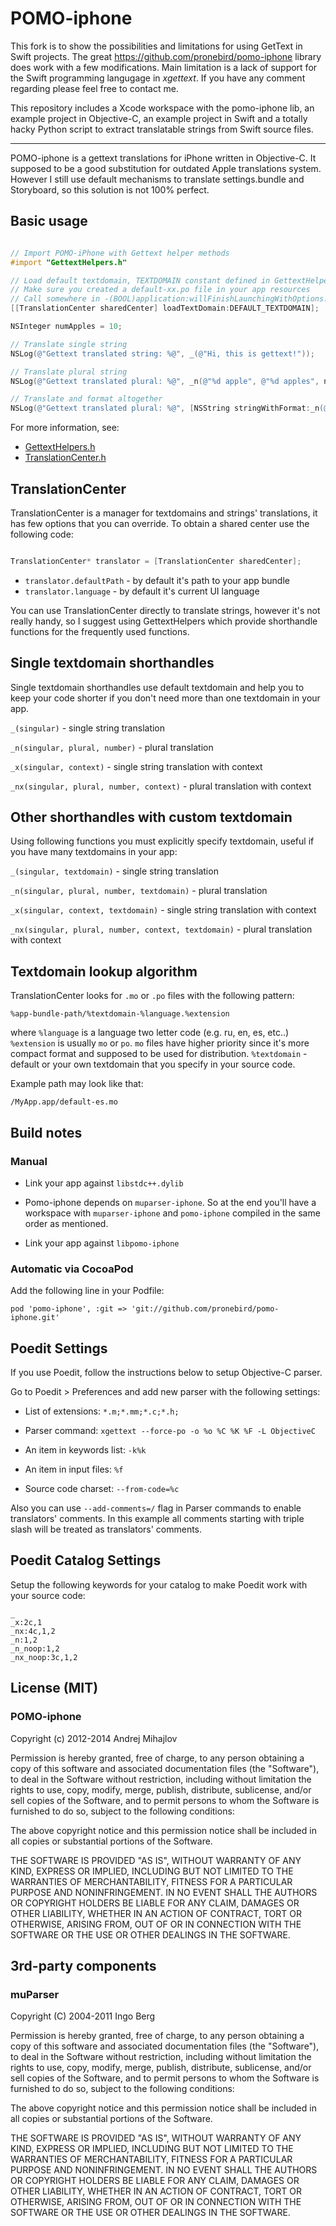 # POMO-iphone

This fork is to show the possibilities and limitations for using GetText in Swift projects. The great https://github.com/pronebird/pomo-iphone library does work with a few modifications. Main limitation is a lack of support for the Swift programming langugage in *xgettext*. If you have any comment regarding please feel free to contact me. 

This repository includes a Xcode workspace with the pomo-iphone lib, an example project in Objective-C, an example project in Swift and a totally hacky Python script to extract translatable strings from Swift source files. 

----
POMO-iphone is a gettext translations for iPhone written in Objective-C. It supposed to be a good substitution for outdated Apple translations system. However I still use default mechanisms to translate settings.bundle and Storyboard, so this solution is not 100% perfect.

## Basic usage

```objective-c

// Import POMO-iPhone with Gettext helper methods
#import "GettextHelpers.h"

// Load default textdomain, TEXTDOMAIN constant defined in GettextHelpers.h
// Make sure you created a default-xx.po file in your app resources
// Call somewhere in -(BOOL)application:willFinishLaunchingWithOptions:
[[TranslationCenter sharedCenter] loadTextDomain:DEFAULT_TEXTDOMAIN];

NSInteger numApples = 10;

// Translate single string
NSLog(@"Gettext translated string: %@", _(@"Hi, this is gettext!"));

// Translate plural string
NSLog(@"Gettext translated plural: %@", _n(@"%d apple", @"%d apples", numApples));

// Translate and format altogether
NSLog(@"Gettext translated plural: %@", [NSString stringWithFormat:_n(@"%d apple", @"%d apples", numApples), numApples]);

```

For more information, see:

* [GettextHelpers.h](https://github.com/pronebird/pomo-iphone/blob/master/pomo-iphone/GettextHelpers.h)
* [TranslationCenter.h](https://github.com/pronebird/pomo-iphone/blob/master/pomo-iphone/TranslationCenter.h)

## TranslationCenter

TranslationCenter is a manager for textdomains and strings' translations, it has few options that you can override. To obtain a shared center use the following code:

```objective-c

TranslationCenter* translator = [TranslationCenter sharedCenter];
```

- `translator.defaultPath` - by default it's path to your app bundle
- `translator.language` - by default it's current UI language

You can use TranslationCenter directly to translate strings, however it's not really handy, so I suggest using GettextHelpers which provide shorthandle functions for the frequently used functions.

## Single textdomain shorthandles

Single textdomain shorthandles use default textdomain and help you to keep your code shorter if you don't need more than one textdomain in your app.

`_(singular)` - single string translation

`_n(singular, plural, number)` - plural translation

`_x(singular, context)` - single string translation with context

`_nx(singular, plural, number, context)` - plural translation with context

## Other shorthandles with custom textdomain

Using following functions you must explicitly specify textdomain, useful if you have many textdomains in your app:

`_(singular, textdomain)` - single string translation

`_n(singular, plural, number, textdomain)` - plural translation

`_x(singular, context, textdomain)` - single string translation with context

`_nx(singular, plural, number, context, textdomain)` - plural translation with context

## Textdomain lookup algorithm

TranslationCenter looks for `.mo` or `.po` files with the following pattern:

`%app-bundle-path/%textdomain-%language.%extension`

where `%language` is a language two letter code (e.g. ru, en, es, etc..)
`%extension` is usually `mo` or `po`. `mo` files have higher priority since it's more compact format and supposed to be used for distribution.
`%textdomain` - default or your own textdomain that you specify in your source code.

Example path may look like that:

`/MyApp.app/default-es.mo`

## Build notes

### Manual

- Link your app against `libstdc++.dylib`

- Pomo-iphone depends on `muparser-iphone`. So at the end you'll have a workspace with `muparser-iphone` and `pomo-iphone` compiled in the same order as mentioned.

- Link your app against `libpomo-iphone`

### Automatic via CocoaPod

Add the following line in your Podfile:

`pod 'pomo-iphone', :git => 'git://github.com/pronebird/pomo-iphone.git'`

## Poedit Settings

If you use Poedit, follow the instructions below to setup Objective-C parser.

Go to Poedit > Preferences and add new parser with the following settings:

- List of extensions:
`*.m;*.mm;*.c;*.h;`

- Parser command:
`xgettext --force-po -o %o %C %K %F -L ObjectiveC`

- An item in keywords list:
`-k%k`

- An item in input files:
`%f`

- Source code charset:
`--from-code=%c`

Also you can use `--add-comments=/` flag in Parser commands to enable translators' comments. In this example all comments starting with triple slash will be treated as translators' comments.

## Poedit Catalog Settings

Setup the following keywords for your catalog to make Poedit work with your source code:

    _
    _x:2c,1
    _nx:4c,1,2
    _n:1,2
    _n_noop:1,2
    _nx_noop:3c,1,2


## License (MIT)

### POMO-iphone

Copyright (c) 2012-2014 Andrej Mihajlov

Permission is hereby granted, free of charge, to any person obtaining a copy of this software and associated documentation files (the "Software"), to deal in the Software without restriction, including without limitation the rights to use, copy, modify, merge, publish, distribute, sublicense, and/or sell copies of the Software, and to permit persons to whom the Software is furnished to do so, subject to the following conditions:

The above copyright notice and this permission notice shall be included in all copies or substantial portions of the Software.

THE SOFTWARE IS PROVIDED "AS IS", WITHOUT WARRANTY OF ANY KIND, EXPRESS OR IMPLIED, INCLUDING BUT NOT LIMITED TO THE WARRANTIES OF MERCHANTABILITY, FITNESS FOR A PARTICULAR PURPOSE AND NONINFRINGEMENT. IN NO EVENT SHALL THE AUTHORS OR COPYRIGHT HOLDERS BE LIABLE FOR ANY CLAIM, DAMAGES OR OTHER LIABILITY, WHETHER IN AN ACTION OF CONTRACT, TORT OR OTHERWISE, ARISING FROM, OUT OF OR IN CONNECTION WITH THE SOFTWARE OR THE USE OR OTHER DEALINGS IN THE SOFTWARE.

## 3rd-party components

### muParser

Copyright (C) 2004-2011 Ingo Berg

Permission is hereby granted, free of charge, to any person obtaining a copy of this 
software and associated documentation files (the "Software"), to deal in the Software
without restriction, including without limitation the rights to use, copy, modify, 
merge, publish, distribute, sublicense, and/or sell copies of the Software, and to 
permit persons to whom the Software is furnished to do so, subject to the following conditions:

The above copyright notice and this permission notice shall be included in all copies or 
substantial portions of the Software.

THE SOFTWARE IS PROVIDED "AS IS", WITHOUT WARRANTY OF ANY KIND, EXPRESS OR IMPLIED, INCLUDING BUT
NOT LIMITED TO THE WARRANTIES OF MERCHANTABILITY, FITNESS FOR A PARTICULAR PURPOSE AND 
NONINFRINGEMENT. IN NO EVENT SHALL THE AUTHORS OR COPYRIGHT HOLDERS BE LIABLE FOR ANY CLAIM, 
DAMAGES OR OTHER LIABILITY, WHETHER IN AN ACTION OF CONTRACT, TORT OR OTHERWISE, ARISING FROM, 
OUT OF OR IN CONNECTION WITH THE SOFTWARE OR THE USE OR OTHER DEALINGS IN THE SOFTWARE. 

